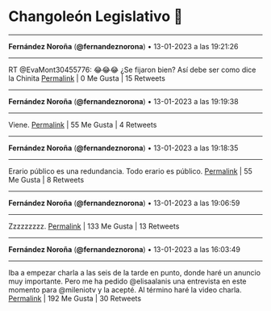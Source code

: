 # Changoleón Legislativo 🙈
*****
**Fernández Noroña** (**@fernandeznorona**) • 13-01-2023 a las 19:21:26
*****
RT @EvaMont30455776: 😂😂😂
¿Se fijaron bien? Así debe ser como dice la Chinita
[Permalink](https://twitter.com/fernandeznorona/status/1614100351275212800) | 0 Me Gusta | 15 Retweets
*****
**Fernández Noroña** (**@fernandeznorona**) • 13-01-2023 a las 19:19:38
*****
Viene.
[Permalink](https://twitter.com/fernandeznorona/status/1614099898076463106) | 55 Me Gusta | 4 Retweets
*****
**Fernández Noroña** (**@fernandeznorona**) • 13-01-2023 a las 19:18:35
*****
Erario público es una redundancia. Todo erario es público.
[Permalink](https://twitter.com/fernandeznorona/status/1614099630299521030) | 55 Me Gusta | 8 Retweets
*****
**Fernández Noroña** (**@fernandeznorona**) • 13-01-2023 a las 19:06:59
*****
Zzzzzzzzz.
[Permalink](https://twitter.com/fernandeznorona/status/1614096714906099714) | 133 Me Gusta | 13 Retweets
*****
**Fernández Noroña** (**@fernandeznorona**) • 13-01-2023 a las 16:03:49
*****
Iba a empezar charla a las seis de la tarde en punto, donde haré un anuncio muy importante. Pero me ha pedido @elisaalanis una entrevista en este momento para @mileniotv y la acepté. Al término haré la video charla.
[Permalink](https://twitter.com/fernandeznorona/status/1614050616963379200) | 192 Me Gusta | 30 Retweets